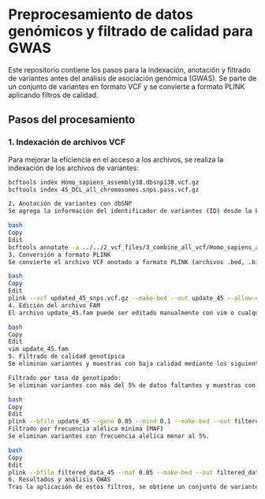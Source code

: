 # Preprocesamiento de datos genómicos y filtrado de calidad para GWAS  

Este repositorio contiene los pasos para la indexación, anotación y filtrado de variantes antes del análisis de asociación genómica (GWAS). Se parte de un conjunto de variantes en formato VCF y se convierte a formato PLINK aplicando filtros de calidad.

## Pasos del procesamiento  

### 1. **Indexación de archivos VCF**  
Para mejorar la eficiencia en el acceso a los archivos, se realiza la indexación de los archivos de variantes:  

```bash
bcftools index Homo_sapiens_assembly38.dbsnp138.vcf.gz
bcftools index 45_DCL_all_chromosomes.snps.pass.vcf.gz

2. Anotación de variantes con dbSNP
Se agrega la información del identificador de variantes (ID) desde la base de datos dbSNP al archivo de variantes de interés:

bash
Copy
Edit
bcftools annotate -a ../../2_vcf_files/3_combine_all_vcf/Homo_sapiens_assembly38.dbsnp138.vcf.gz -c ID 45_DCL_all_chromosomes.snps.pass.vcf.gz -O z -o updated_45_snps.vcf.gz
3. Conversión a formato PLINK
Se convierte el archivo VCF anotado a formato PLINK (archivos .bed, .bim, .fam):

bash
Copy
Edit
plink --vcf updated_45_snps.vcf.gz --make-bed --out update_45 --allow-extra-chr
4. Edición del archivo FAM
El archivo update_45.fam puede ser editado manualmente con vim o cualquier otro editor de texto en caso de que sea necesario ajustar las etiquetas de fenotipos o IDs.

bash
Copy
Edit
vim update_45.fam
5. Filtrado de calidad genotípica
Se eliminan variantes y muestras con baja calidad mediante los siguientes filtros:

Filtrado por tasa de genotipado:
Se eliminan variantes con más del 5% de datos faltantes y muestras con más del 10% de datos faltantes.

bash
Copy
Edit
plink --bfile update_45 --geno 0.05 --mind 0.1 --make-bed --out filtered_data_45 --allow-extra-chr --allow-no-sex
Filtrado por frecuencia alélica mínima (MAF)
Se eliminan variantes con frecuencia alélica menor al 5%.

bash
Copy
Edit
plink --bfile filtered_data_45 --maf 0.05 --make-bed --out filtered_data_maf_45 --allow-extra-chr --allow-no-sex
6. Resultados y análisis GWAS
Tras la aplicación de estos filtros, se obtiene un conjunto de variantes de alta calidad en formato PLINK listo para el análisis de asociación genética (GWAS). Se parte de un número inicial de variantes y se reducen a una cantidad determinada tras los filtros de calidad.

